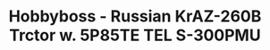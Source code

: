 ---
layout: product
title: "Hobbyboss - Russian KrAZ-260B Trctor w. 5P85TE TEL S-300PMU"
price: "TBA" 
desc: "N/A"
img_path: "/assets/img/HB85511.jpg"
brand: "N/A"
available: false
special_offer: false
new: false
soon: false
cat: "010000"
subcat: "013500"
subsubcat: "0N/A"
sifra: "HB85511"
---